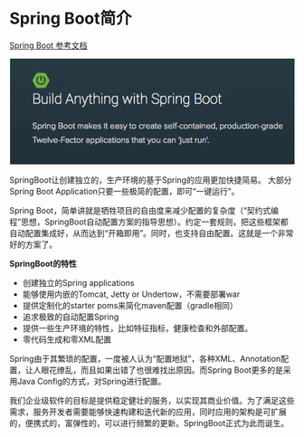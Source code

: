 # Spring Boot简介

[Spring Boot 参考文档](https://docs.spring.io/spring-boot/docs/2.4.0/reference/html/index.html)

![image-20201118101525521](./img/image-20201118101525521.png)

SpringBoot让创建独立的，生产环境的基于Spring的应用更加快捷简易。 大部分Spring Boot Application只要一些极简的配置，即可“一键运行”。

Spring Boot，简单讲就是牺牲项目的自由度来减少配置的复杂度（“契约式编程”思想，SpringBoot自动配置方案的指导思想）。约定一套规则，把这些框架都自动配置集成好，从而达到“开箱即用”。同时，也支持自由配置。这就是一个非常好的方案了。

**SpringBoot的特性**

- 创建独立的Spring applications
- 能够使用内嵌的Tomcat, Jetty or Undertow，不需要部署war
- 提供定制化的starter poms来简化maven配置（gradle相同）
- 追求极致的自动配置Spring
- 提供一些生产环境的特性，比如特征指标，健康检查和外部配置。
- 零代码生成和零XML配置

Spring由于其繁琐的配置，一度被人认为“配置地狱”，各种XML、Annotation配置，让人眼花缭乱，而且如果出错了也很难找出原因。而Spring Boot更多的是采用Java Config的方式，对Spring进行配置。

我们企业级软件的目标是提供稳定健壮的服务，以实现其商业价值。为了满足这些需求，服务开发者需要能够快速构建和迭代新的应用，同时应用的架构是可扩展的，便携式的，富弹性的，可以进行频繁的更新。SpringBoot正式为此而诞生。
